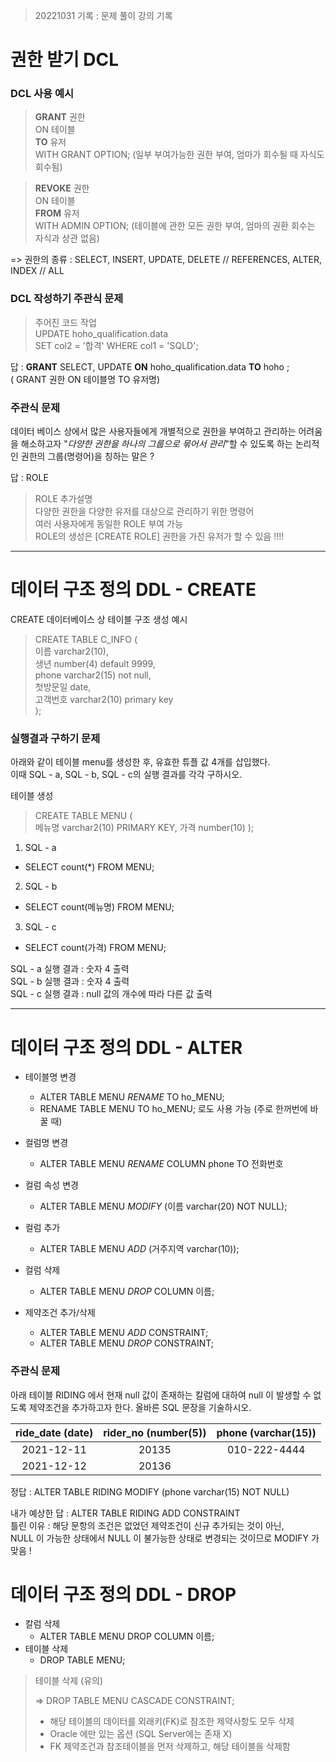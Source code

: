 > 20221031 기록 : 문제 풀이 강의 기록

# 권한 받기 DCL

### DCL 사용 예시

> **GRANT** 권한  
> ON 테이블  
> **TO** 유저  
> WITH GRANT OPTION; (일부 부여가능한 권한 부여, 엄마가 회수될 때 자식도 회수됨)

> **REVOKE** 권한  
> ON 테이블  
> **FROM** 유저  
> WITH ADMIN OPTION; (테이블에 관한 모든 권한 부여, 엄마의 권환 회수는 자식과 상관 없음)

=> 권한의 종류 : SELECT, INSERT, UPDATE, DELETE // REFERENCES, ALTER, INDEX // ALL

### DCL 작성하기 주관식 문제

> 주어진 코드 작업  
> UPDATE hoho_qualification.data  
> SET col2 = '합격'
> WHERE col1 = 'SQLD';

답 : **GRANT** SELECT, UPDATE **ON** hoho_qualification.data **TO** hoho ;  
( GRANT 권한 ON 테이블명 TO 유저명)

### 주관식 문제

데이터 베이스 상에서 많은 사용자들에게 개별적으로 권한을 부여하고 관리하는 어려움을 해소하고자 "_다양한 권한을 하나의 그룹으로 묶어서 관리_"할 수 있도록 하는 논리적인 권한의 그룹(명령어)을 칭하는 말은 ?

답 : ROLE

> ROLE 추가설명  
> 다양한 권한을 다양한 유저를 대상으로 관리하기 위한 명령어  
> 여러 사용자에게 동일한 ROLE 부여 가능  
> ROLE의 생성은 [CREATE ROLE] 권한을 가진 유저가 할 수 있음 !!!!

---

# 데이터 구조 정의 DDL - CREATE

CREATE 데이터베이스 상 테이블 구조 생성 예시

> CREATE TABLE C_INFO (  
>  이름 varchar2(10),  
>  생년 number(4) default 9999,  
>  phone varchar2(15) not null,  
>  첫방문일 date,  
>  고객번호 varchar2(10) primary key  
> );

### 실행결과 구하기 문제

아래와 같이 테이블 menu를 생성한 후, 유효한 튜플 값 4개를 삽입했다.  
이때 SQL - a, SQL - b, SQL - c의 실행 결과를 각각 구하시오.

테이블 생성

> CREATE TABLE MENU (  
>  메뉴명 varchar2(10) PRIMARY KEY,
> 가격 number(10)
> );

1. SQL - a

- SELECT count(\*) FROM MENU;

2. SQL - b

- SELECT count(메뉴명) FROM MENU;

3. SQL - c

- SELECT count(가격) FROM MENU;

SQL - a 실행 결과 : 숫자 4 출력  
SQL - b 실행 결과 : 숫자 4 출력  
SQL - c 실행 결과 : null 값의 개수에 따라 다른 값 출력

---

# 데이터 구조 정의 DDL - ALTER

- 테이블명 변경

  - ALTER TABLE MENU _RENAME_ TO ho_MENU;
  - RENAME TABLE MENU TO ho_MENU; 로도 사용 가능 (주로 한꺼번에 바꿀 때)

- 컬럼명 변경

  - ALTER TABLE MENU _RENAME_ COLUMN phone TO 전화번호

- 컬럼 속성 변경

  - ALTER TABLE MENU _MODIFY_ (이름 varchar(20) NOT NULL);

- 컬럼 추가

  - ALTER TABLE MENU _ADD_ (거주지역 varchar(10));

- 컬럼 삭제

  - ALTER TABLE MENU _DROP_ COLUMN 이름;

- 제약조건 추가/삭제
  - ALTER TABLE MENU _ADD_ CONSTRAINT;
  - ALTER TABLE MENU _DROP_ CONSTRAINT;

### 주관식 문제

아래 테이블 RIDING 에서 현재 null 값이 존재하는 칼럼에 대하여 null 이 발생할 수 없도록 제약조건을 추가하고자 한다. 올바른 SQL 문장을 기술하시오.

| ride_date (date) | rider_no (number(5)) | phone (varchar(15)) |
| :--------------: | :------------------: | :-----------------: |
|    2021-12-11    |        20135         |    010-222-4444     |
|    2021-12-12    |        20136         |                     |

정답 : ALTER TABLE RIDING MODIFY (phone varchar(15) NOT NULL)

내가 예상한 답 : ALTER TABLE RIDING ADD CONSTRAINT  
틀린 이유 : 해당 문항의 조건은 없었던 제약조건이 신규 추가되는 것이 아닌,  
NULL 이 가능한 상태에서 NULL 이 불가능한 상태로 변경되는 것이므로 MODIFY 가 맞음 !

# 데이터 구조 정의 DDL - DROP

- 칼럼 삭제
  - ALTER TABLE MENU DROP COLUMN 이름;
- 테이블 삭제
  - DROP TABLE MENU;

> 테이블 삭제 (유의)
>
> => DROP TABLE MENU CASCADE CONSTRAINT;
>
> - 해당 테이블의 데이터를 외래키(FK)로 참조한 제약사항도 모두 삭제
> - Oracle 에만 있는 옵션 (SQL Server에는 존재 X)
> - FK 제약조건과 참조테이블을 먼저 삭제하고, 해당 테이블을 삭제함
